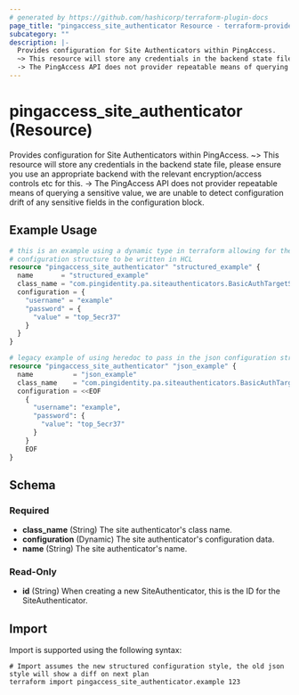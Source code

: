 ```yaml
---
# generated by https://github.com/hashicorp/terraform-plugin-docs
page_title: "pingaccess_site_authenticator Resource - terraform-provider-pingaccess"
subcategory: ""
description: |-
  Provides configuration for Site Authenticators within PingAccess.
  ~> This resource will store any credentials in the backend state file, please ensure you use an appropriate backend with the relevant encryption/access controls etc for this.
  -> The PingAccess API does not provider repeatable means of querying a sensitive value, we are unable to detect configuration drift of any sensitive fields in the configuration block.
---
```


# pingaccess_site_authenticator (Resource)

Provides configuration for Site Authenticators within PingAccess.
~> This resource will store any credentials in the backend state file, please ensure you use an appropriate backend with the relevant encryption/access controls etc for this.
-> The PingAccess API does not provider repeatable means of querying a sensitive value, we are unable to detect configuration drift of any sensitive fields in the configuration block.

## Example Usage

```terraform
# this is an example using a dynamic type in terraform allowing for the json
# configuration structure to be written in HCL
resource "pingaccess_site_authenticator" "structured_example" {
  name       = "structured_example"
  class_name = "com.pingidentity.pa.siteauthenticators.BasicAuthTargetSiteAuthenticator"
  configuration = {
    "username" = "example"
    "password" = {
      "value" = "top_5ecr37"
    }
  }
}

# legacy example of using heredoc to pass in the json configuration string
resource "pingaccess_site_authenticator" "json_example" {
  name          = "json_example"
  class_name    = "com.pingidentity.pa.siteauthenticators.BasicAuthTargetSiteAuthenticator"
  configuration = <<EOF
    {
      "username": "example",
      "password": {
        "value": "top_5ecr37"
      }
    }
    EOF
}
```

<!-- schema generated by tfplugindocs -->
## Schema

### Required

- **class_name** (String) The site authenticator's class name.
- **configuration** (Dynamic) The site authenticator's configuration data.
- **name** (String) The site authenticator's name.

### Read-Only

- **id** (String) When creating a new SiteAuthenticator, this is the ID for the SiteAuthenticator.

## Import

Import is supported using the following syntax:

```shell
# Import assumes the new structured configuration style, the old json style will show a diff on next plan
terraform import pingaccess_site_authenticator.example 123
```
